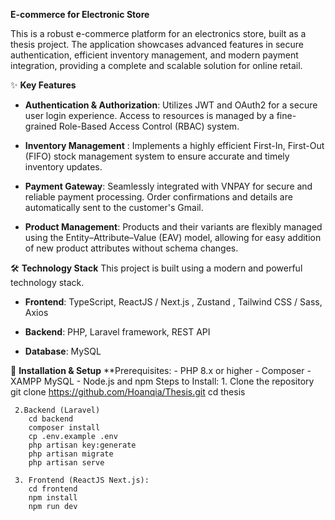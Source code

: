 **E-commerce for Electronic Store**

This is a robust e-commerce platform for an electronics store, built as a thesis project. The application showcases advanced features in secure authentication, efficient inventory management, and modern payment integration, providing a complete and scalable solution for online retail.

✨ **Key Features**

- **Authentication & Authorization**: Utilizes JWT and OAuth2 for a secure user login experience. Access to resources is managed by a fine-grained Role-Based Access Control (RBAC) system.

- **Inventory Management** : Implements a highly efficient First-In, First-Out (FIFO) stock management system to ensure accurate and timely inventory updates.

- **Payment Gateway**: Seamlessly integrated with VNPAY for secure and reliable payment processing. Order confirmations and details are automatically sent to the customer's Gmail.

- **Product Management**: Products and their variants are flexibly managed using the Entity–Attribute–Value (EAV) model, allowing for easy addition of new product attributes without schema changes.

🛠️ **Technology Stack**
    This project is built using a modern and powerful technology stack.

- **Frontend**: TypeScript, ReactJS / Next.js , Zustand , Tailwind CSS / Sass, Axios

- **Backend**: PHP, Laravel framework, REST API

- **Database**: MySQL

🚀 **Installation & Setup**
    **Prerequisites:
    - PHP 8.x or higher
    - Composer
    - XAMPP MySQL 
    - Node.js and npm
    Steps to Install:
     1. Clone the repository
        git clone https://github.com/Hoanqia/Thesis.git
        cd thesis

     2.Backend (Laravel)
        cd backend
        composer install
        cp .env.example .env
        php artisan key:generate
        php artisan migrate
        php artisan serve

     3. Frontend (ReactJS Next.js):
        cd frontend
        npm install 
        npm run dev

